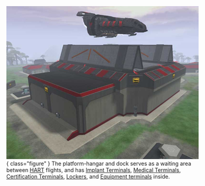 ![](../images/HART.jpg){ class="figure" } The platform-hangar and dock serves as
a waiting area between [HART](../terminology/HART.md) flights, and has
[Implant Terminals](../items/Implant_Terminal.md),
[Medical Terminals](../items/Medical_Terminal.md),
[Certification Terminals](../items/Certification_Terminal.md),
[Lockers](../items/Lockers.md), and
[Equipment terminals](../items/Equipment_Terminal.md) inside.
